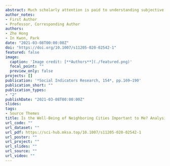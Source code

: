 ```yaml
---
abstract: Much scholarly attention is paid to understanding subjective well-being (SWB) from a spatial perspective. Various features of a city including social capital may have significant impacts on SWB in addition to individual attributes and national characteristics. However, the extant empirical studies of SWB tend to focus on the national- or regional-scale analysis rather than the city-scale analysis. Particularly, few studies inquire into the impacts of social capital and urban amenities on SWB along with the spatial dependence at the city level. This paper aims to examine the spatial effects of social capital and urban characteristics on the SWB of cities. For this purpose, we construct a series of spatial panel models for SWB using data for 219 cities in South Korea, from the Korean Community Health Survey (KCHS) conducted in 2011, 2013, 2015, and 2017. The results show that income, Gini-coefficient, social trust, social networks with friends, participation in charity activities, open space, and cultural opportunities all affect the SWB. Particularly, social capital and open space have spatial spillover effects on the SWB, even after controlling for socio-demographic variables. These findings will not only draw some important policy implications for urban planning and public management to improve the level of urban SWB, but also provide a piece of significant evidence for follow-up studies of its kind.
author_notes:
- First Author
- Professor, Corresponding Author
authors:
- Zhe Hong
- In Kwon, Park 
date: "2021-03-08T00:00:00Z"
doi: "https://doi.org/10.1007/s11205-020-02542-1"
featured: false
image:
  caption: 'Image credit: [**Authors**](./featured.png)'
  focal_point: ""
  preview_only: false
projects: []
publication: '*Social Indicators Research, 154*, pp.169–190'
publication_short: ""
publication_types:
- "2"
publishDate: "2021-03-08T00:00:00Z"
slides:
tags: 
- Source Themes
title: Is the Well-Being of Neighboring Cities Important to Me? Analysis of the Spatial Effect of Social Capital and Urban Amenities in South Korea
url_code: ""
url_dataset: ""
url_pdf: https://sci-hub.mksa.top/10.1007/s11205-020-02542-1
url_poster: ""
url_project: ""
url_slides: ""
url_source: ""
url_video: ""
---
```


